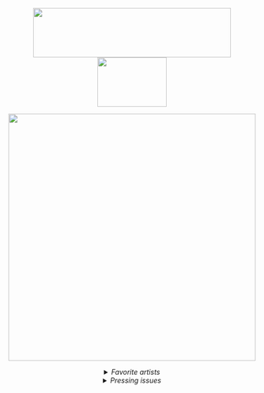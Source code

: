 <p align="center">
  <a href="https://rguk.ru">
      <img src="https://rguk.ru/local/templates/test/images/logo-new2.svg" height="100" width="400"/>
  </a>
  <a href="https://vk.com/iit_rsu">
      <img src="https://rguk.ru/local/templates/test/images/Green.svg" height="100" width="140"/>
  </a>
</p>
<p align="center">
  <a href="https://www.codewars.com/users/AmICursed%3F">
      <img src="https://www.codewars.com/users/Sunset1437/badges/large" width="500"/>
  </a>
</p>
<details align="center">
<summary align="center"><i>Favorite artists</i></summary>
<a href="https://genius.com/artists/Ivoxygen">
 <i>IVOXYGEN</i><br>  
</a>
<a href="https://genius.com/artists/Convolk">
  <i>Convolk</i><br>
</a>
  <a href="https://genius.com/artists/Gothurted">
    <i>gothurted</i><br>
  </a>
  
</details>
<details>
  <summary align="center"><i>Pressing issues</i></summary>
  <p align="center">
  <img src="https://i.ytimg.com/vi/kKJ59u5nTxw/sddefault.jpg" height="408" style="background-position: -50dp; -50dp;"/>
</p>
</details>
<!---
Sunset1437/Sunset1437 is a ✨ special ✨ repository because its `README.md` (this file) appears on your GitHub profile.
You can click the Preview link to take a look at your changes.
--->
